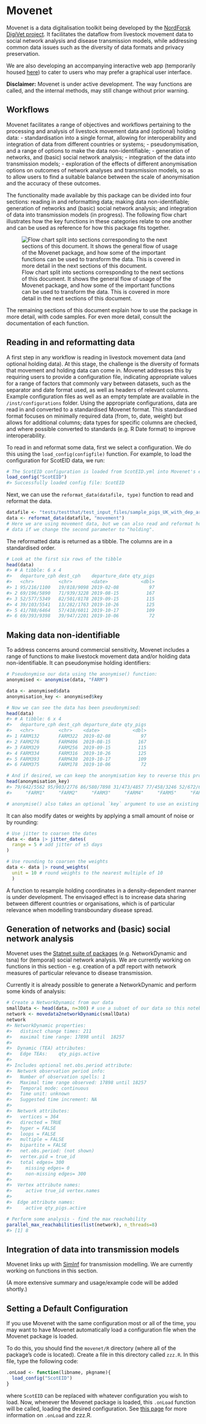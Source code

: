 
<!-- README.md is generated from README.Rmd. Please edit that file -->

# Movenet

Movenet is a data digitalisation toolkit being developed by the
[NordForsk DigiVet
project](https://www.nordforsk.org/projects/digitalisation-livestock-data-improve-veterinary-public-health).
It facilitates the dataflow from livestock movement data to social
network analysis and disease transmission models, while addressing
common data issues such as the diversity of data formats and privacy
preservation.

We are also developing an accompanying interactive web app (temporarily
housed [here](https://github.com/digivet-consortium/movenetapp)) to
cater to users who may prefer a graphical user interface.

**Disclaimer:** Movenet is under active development. The way functions
are called, and the internal methods, may still change without prior
warning.

## Workflows

Movenet facilitates a range of objectives and workflows pertaining to
the processing and analysis of livestock movement data and (optional)
holding data: - standardisation into a single format, allowing for
interoperability and integration of data from different countries or
systems; - pseudonymisation, and a range of options to make the data
non-identifiable; - generation of networks, and (basic) social network
analysis; - integration of the data into transmission models; -
exploration of the effects of different anonymisation options on
outcomes of network analyses and transmission models, so as to allow
users to find a suitable balance between the scale of anonymisation and
the accuracy of these outcomes.

The functionality made available by this package can be divided into
four sections: reading in and reformatting data; making data
non-identifiable; generation of networks and (basic) social network
analysis; and integration of data into transmission models (in
progress). The following flow chart illustrates how the key functions in
these categories relate to one another and can be used as reference for
how this package fits together.

<figure>
<img src="man/figures/readme-flowchart.svg"
alt="Flow chart split into sections corresponding to the next sections of this document. It shows the general flow of usage of the Movenet package, and how some of the important functions can be used to transform the data. This is covered in more detail in the next sections of this document." />
<figcaption aria-hidden="true">Flow chart split into sections
corresponding to the next sections of this document. It shows the
general flow of usage of the Movenet package, and how some of the
important functions can be used to transform the data. This is covered
in more detail in the next sections of this document.</figcaption>
</figure>

The remaining sections of this document explain how to use the package
in more detail, with code samples. For even more detail, consult the
documentation of each function.

## Reading in and reformatting data

A first step in any workflow is reading in livestock movement data (and
optional holding data). At this stage, the challenge is the diversity of
formats that movement and holding data can come in. Movenet addresses
this by requiring users to provide a configuration file, indicating
appropriate values for a range of factors that commonly vary between
datasets, such as the separator and date format used, as well as headers
of relevant columns. Example configuration files as well as an empty
template are available in the `/inst/configurations` folder. Using the
appropriate configurations, data are read in and converted to a
standardised Movenet format. This standardised format focuses on
minimally required data (from, to, date, weight) but allows for
additional columns; data types for specific columns are checked, and
where possible converted to standards (e.g. R Date format) to improve
interoperability.

To read in and reformat some data, first we select a configuration. We
do this using the `load_config(configfile)` function. For example, to
load the configuration for ScotEID data, we run:

``` r
# The ScotEID configuration is loaded from ScotEID.yml into Movenet's environment.
load_config("ScotEID")
#> Successfully loaded config file: ScotEID
```

Next, we can use the `reformat_data(datafile, type)` function to read
and reformat the data.

``` r
datafile <- "tests/testthat/test_input_files/sample_pigs_UK_with_dep_arr_dates.csv"
data <- reformat_data(datafile, "movement")
# Here we are using movement data, but we can also read and reformat holding
# data if we change the second parameter to "holding".
```

The reformatted data is returned as a tibble. The columns are in a
standardised order.

``` r
# Look at the first six rows of the tibble
head(data)
#> # A tibble: 6 x 4
#>   departure_cph dest_cph    departure_date qty_pigs
#>   <chr>         <chr>       <date>            <dbl>
#> 1 95/216/1100   19/818/9098 2019-02-08           97
#> 2 69/196/5890   71/939/3228 2019-08-15          167
#> 3 52/577/5349   82/501/8178 2019-09-15          115
#> 4 39/103/5541   13/282/1763 2019-10-26          125
#> 5 41/788/6464   57/418/6011 2019-10-17          109
#> 6 69/393/9398   39/947/2201 2019-10-06           72
```

## Making data non-identifiable

To address concerns around commercial sensitivity, Movenet includes a
range of functions to make livestock movement data and/or holding data
non-identifiable. It can pseudonymise holding identifiers:

``` r
# Pseudonymise our data using the anonymise() function:
anonymised <- anonymise(data, "FARM")

data <- anonymised$data
anonymisation_key <- anonymised$key

# Now we can see the data has been pseudonymised:
head(data)
#> # A tibble: 6 x 4
#>   departure_cph dest_cph departure_date qty_pigs
#>   <chr>         <chr>    <date>            <dbl>
#> 1 FARM132       FARM322  2019-02-08           97
#> 2 FARM276       FARM496  2019-08-15          167
#> 3 FARM329       FARM256  2019-09-15          115
#> 4 FARM334       FARM316  2019-10-26          125
#> 5 FARM393       FARM430  2019-10-17          109
#> 6 FARM375       FARM178  2019-10-06           72

# And if desired, we can keep the anonymisation key to reverse this process later:
head(anonymisation_key)
#> 79/642/5562 95/903/2776 86/580/7898 31/473/4857 77/458/3246 52/672/6036 
#>     "FARM1"     "FARM2"     "FARM3"     "FARM4"     "FARM5"     "FARM6"

# anonymise() also takes an optional `key` argument to use an existing key
```

It can also modify dates or weights by applying a small amount of noise
or by rounding:

``` r
# Use jitter to coarsen the dates
data <- data |> jitter_dates(
  range = 5 # add jitter of ±5 days
)

# Use rounding to coarsen the weights
data <- data |> round_weights(
  unit = 10 # round weights to the nearest multiple of 10
  )
```

A function to resample holding coordinates in a density-dependent manner
is under development. The envisaged effect is to increase data sharing
between different countries or organisations, which is of particular
relevance when modelling transboundary disease spread.

## Generation of networks and (basic) social network analysis

Movenet uses the [Statnet suite of
packages](https://statnet.org/packages/) (e.g. NetworkDynamic and tsna)
for (temporal) social network analysis. We are currently working on
functions in this section - e.g. creation of a pdf report with network
measures of particular relevance to disease transmission.

Currently it is already possible to generate a NetworkDynamic and
perform some kinds of analysis:

``` r
# Create a NetworkDynamic from our data
smallData <- head(data, n=300) # use a subset of our data so this notebook knits faster
network <- movedata2networkDynamic(smallData)
network
#> NetworkDynamic properties:
#>   distinct change times: 211 
#>   maximal time range: 17898 until  18257 
#> 
#>  Dynamic (TEA) attributes:
#>   Edge TEAs:    qty_pigs.active 
#> 
#> Includes optional net.obs.period attribute:
#>  Network observation period info:
#>   Number of observation spells: 1 
#>   Maximal time range observed: 17898 until 18257 
#>   Temporal mode: continuous 
#>   Time unit: unknown 
#>   Suggested time increment: NA 
#> 
#>  Network attributes:
#>   vertices = 364 
#>   directed = TRUE 
#>   hyper = FALSE 
#>   loops = FALSE 
#>   multiple = FALSE 
#>   bipartite = FALSE 
#>   net.obs.period: (not shown)
#>   vertex.pid = true_id 
#>   total edges= 300 
#>     missing edges= 0 
#>     non-missing edges= 300 
#> 
#>  Vertex attribute names: 
#>     active true_id vertex.names 
#> 
#>  Edge attribute names: 
#>     active qty_pigs.active

# Perform some analysis - find the max reachability
parallel_max_reachabilities(list(network), n_threads=8)
#> [1] 8
```

## Integration of data into transmission models

Movenet links up with [SimInf](https://github.com/stewid/SimInf) for
transmission modelling. We are currently working on functions in this
section.

(A more extensive summary and usage/example code will be added shortly.)

## Setting a Default Configuration

If you use Movenet with the same configuration most or all of the time,
you may want to have Movenet automatically load a configuration file
when the Movenet package is loaded.

To do this, you should find the `movenet/R` directory (where all of the
package’s code is located). Create a file in this directory called
`zzz.R`. In this file, type the following code:

``` r
.onLoad <- function(libname, pkgname){
  load_config("ScotEID")
}
```

where `ScotEID` can be replaced with whatever configuration you wish to
load. Now, whenever the Movenet package is loaded, this `.onLoad`
function will be called, loading the desired configuration. See [this
page](https://r-pkgs.org/Code.html#sec-code-onLoad-onAttach) for more
information on `.onLoad` and zzz.R.
